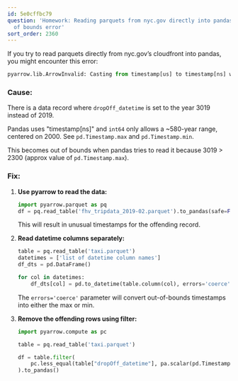 ```yaml
---
id: 5e0cffbc79
question: 'Homework: Reading parquets from nyc.gov directly into pandas returns Out
  of bounds error'
sort_order: 2360
---
```


If you try to read parquets directly from nyc.gov’s cloudfront into pandas, you might encounter this error:

```python
pyarrow.lib.ArrowInvalid: Casting from timestamp[us] to timestamp[ns] would result in out of bounds
```

### Cause:

There is a data record where `dropOff_datetime` is set to the year 3019 instead of 2019. 

Pandas uses "timestamp[ns]" and `int64` only allows a ~580-year range, centered on 2000. See `pd.Timestamp.max` and `pd.Timestamp.min`.

This becomes out of bounds when pandas tries to read it because 3019 > 2300 (approx value of `pd.Timestamp.max`).

### Fix:

1. **Use pyarrow to read the data:**

   ```python
   import pyarrow.parquet as pq
   df = pq.read_table('fhv_tripdata_2019-02.parquet').to_pandas(safe=False)
   ```

   This will result in unusual timestamps for the offending record.

2. **Read datetime columns separately:**

   ```python
   table = pq.read_table('taxi.parquet')
   datetimes = ['list of datetime column names']
   df_dts = pd.DataFrame()

   for col in datetimes:
       df_dts[col] = pd.to_datetime(table.column(col), errors='coerce')
   ```

   The `errors='coerce'` parameter will convert out-of-bounds timestamps into either the max or min.

3. **Remove the offending rows using filter:**

   ```python
   import pyarrow.compute as pc

   table = pq.read_table('taxi.parquet')

   df = table.filter(
       pc.less_equal(table["dropOff_datetime"], pa.scalar(pd.Timestamp.max))
   ).to_pandas()
   ```
